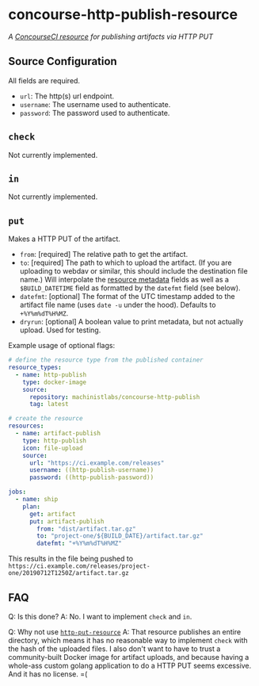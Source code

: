 # concourse-http-publish-resource

*A [ConcourseCI resource](https://concourse-ci.org/resource-types.html) for publishing artifacts via HTTP PUT*

## Source Configuration

All fields are required.

* `url`: The http(s) url endpoint.
* `username`: The username used to authenticate.
* `password`: The password used to authenticate.

## `check`

Not currently implemented.

## `in`

Not currently implemented.

## `put`

Makes a HTTP PUT of the artifact.

* `from`: [required] The relative path to get the artifact.
* `to`: [required] The path to which to upload the artifact. (If you are uploading to webdav or similar, this should include the destination file name.) Will interpolate the [resource metadata](https://concourse-ci.org/implementing-resource-types.html#resource-metadata) fields as well as a `$BUILD_DATETIME` field as formatted by the `datefmt` field (see below).
* `datefmt`: [optional] The format of the UTC timestamp added to the artifact file name (uses `date -u` under the hood). Defaults to `+%Y%m%dT%H%MZ`.
* `dryrun`: [optional] A boolean value to print metadata, but not actually upload. Used for testing.

Example usage of optional flags:

```yaml
# define the resource type from the published container
resource_types:
  - name: http-publish
    type: docker-image
    source:
      repository: machinistlabs/concourse-http-publish
      tag: latest

# create the resource
resources:
  - name: artifact-publish
    type: http-publish
    icon: file-upload
    source:
      url: "https://ci.example.com/releases"
      username: ((http-publish-username))
      password: ((http-publish-password))

jobs:
  - name: ship
    plan:
      get: artifact
      put: artifact-publish
        from: "dist/artifact.tar.gz"
        to: "project-one/${BUILD_DATE}/artifact.tar.gz"
        datefmt: "+%Y%m%dT%H%MZ"
```

This results in the file being pushed to `https://ci.example.com/releases/project-one/20190712T1250Z/artifact.tar.gz`


## FAQ

Q: Is this done?
A: No. I want to implement `check` and `in`.

Q: Why not use [`http-put-resource`](https://github.com/lorands/http-put-resource)
A: That resource publishes an entire directory, which means it has no reasonable way to implement `check` with the hash of the uploaded files. I also don't want to have to trust a community-built Docker image for artifact uploads, and because having a whole-ass custom golang application to do a HTTP PUT seems excessive. And it has no license. =(
